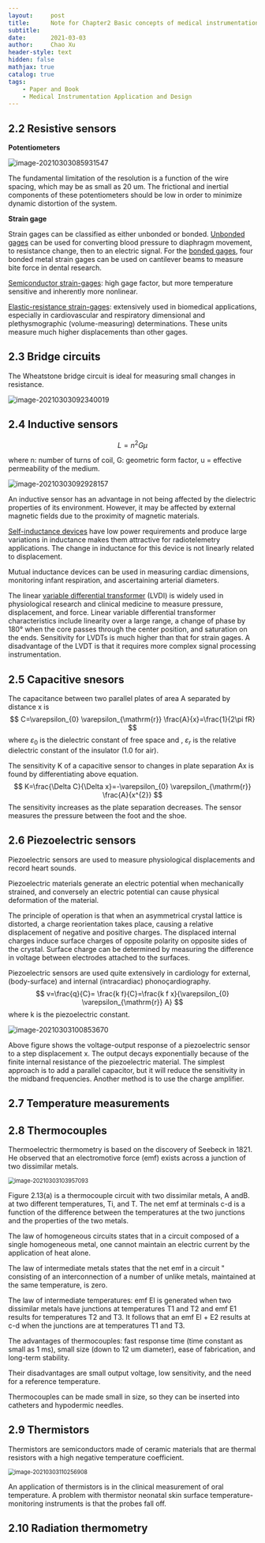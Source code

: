 ```yaml
---
layout:     post
title:      Note for Chapter2 Basic concepts of medical instrumentation
subtitle:   
date:       2021-03-03
author:     Chao Xu
header-style: text
hidden: false
mathjax: true
catalog: true
tags:
    - Paper and Book
    - Medical Instrumentation Application and Design
---
```


## 2.2 Resistive sensors

**Potentiometers**

![image-20210303085931547](http://imghost.cx0512.com/images/2021/03/02/20210303085938.png)

The fundamental limitation of the resolution is a function of the wire spacing, which may be as small as 20 um. The frictional and inertial components of these potentiometers should be low in order to minimize dynamic distortion of the system.

**Strain gage**

Strain gages can be classified as either unbonded or bonded. <u>Unbonded gages</u> can be used for converting blood pressure to diaphragm movement, to resistance change, then to an electric signal. For the <u>bonded gages</u>, four bonded metal strain gages can be used on cantilever beams to measure bite force in dental research.

<u>Semiconductor strain-gages</u>: high gage factor, but more temperature sensitive and inherently more nonlinear.

<u>Elastic-resistance strain-gages</u>: extensively used in biomedical applications, especially in cardiovascular and respiratory dimensional and plethysmographic (volume-measuring) determinations. These units measure much higher displacements than other gages.

## 2.3 Bridge circuits

The Wheatstone bridge circuit is ideal for measuring small changes in resistance.

![image-20210303092340019](http://imghost.cx0512.com/images/2021/03/02/20210303092340.png)



## 2.4 Inductive sensors

$$
L=n^2G \mu
$$

where n: number of turns of coil, G: geometric form factor, u = effective permeability of the medium.

![image-20210303092928157](http://imghost.cx0512.com/images/2021/03/02/20210303092928.png)



An inductive sensor has an advantage in not being affected by the dielectric properties of its environment. However, it may be affected by external magnetic fields due to the proximity of magnetic materials.

<u>Self-inductance devices</u> have low power requirements and produce large variations in inductance makes them attractive for radiotelemetry applications. The change in inductance for this device is not linearly related to displacement.

Mutual inductance devices can be used in measuring cardiac dimensions, monitoring infant respiration, and ascertaining arterial diameters.

The linear <u>variable differential transformer</u> (LVDI) is widely used in physiological research and clinical medicine to measure pressure, displacement, and force. Linear variable differential transformer characteristics include linearity over a large range, a change of phase by 180° when the core passes through the center position, and saturation on the ends. Sensitivity for LVDTs is much higher than that for strain gages. A disadvantage of the LVDT is that it requires more complex signal processing instrumentation.

## 2.5 Capacitive snesors

The capacitance between two parallel plates of area A separated by distance x is
$$
C=\varepsilon_{0} \varepsilon_{\mathrm{r}} \frac{A}{x}=\frac{1}{2\pi fR}
$$
where $\varepsilon_{0}$ is the dielectric constant of free space and , $\varepsilon_{r}$ is the relative dielectric constant of the insulator (1.0 for air).  

The sensitivity K of a capacitive sensor to changes in plate separation Ax is found by differentiating above equation.
$$
K=\frac{\Delta C}{\Delta x}=-\varepsilon_{0} \varepsilon_{\mathrm{r}} \frac{A}{x^{2}}
$$
The sensitivity increases as the plate separation decreases. The sensor measures the pressure between the foot and the shoe.

## 2.6 Piezoelectric sensors

Piezoelectric sensors are used to measure physiological displacements and record heart sounds. 

Piezoelectric materials generate an electric potential when mechanically strained, and conversely an electric potential can cause physical deformation of the material. 

The principle of operation is that when an asymmetrical crystal lattice is distorted, a charge reorientation takes place, causing a relative displacement of negative and positive charges. The displaced internal charges induce surface charges of opposite polarity on opposite sides of the crystal. Surface charge can be determined by measuring the difference in voltage between electrodes attached to the surfaces.

Piezoelectric sensors are used quite extensively in cardiology for external,(body-surface) and internal (intracardiac) phonoçardiography.
$$
v=\frac{q}{C}= \frac{k f}{C}=\frac{k f x}{\varepsilon_{0} \varepsilon_{\mathrm{r}} A}
$$
where k  is the piezoelectric constant.

![image-20210303100853670](http://imghost.cx0512.com/images/2021/03/02/20210303100853.png)

Above figure shows the voltage-output response of a piezoelectric sensor to a step displacement x. The output decays exponentially because of the finite internal resistance of the piezoelectric material. The simplest approach is to add a parallel capacitor, but it will reduce the sensitivity in the midband frequencies. Another method is to use the charge amplifier. 

## 2.7 Temperature measurements

## 2.8 Thermocouples

Thermoelectric thermometry is based on the discovery of Seebeck in 1821. He observed that an electromotive force (emf) exists across a junction of two dissimilar metals.

<img src="http://imghost.cx0512.com/images/2021/03/02/20210303103957.png" alt="image-20210303103957093" style="zoom:80%;" />

Figure 2.13(a) is a thermocouple circuit with two dissimilar metals, A andB. at two different temperatures, Ti, and T. The net emf at terminals c-d is a function of the difference between the temperatures at the two junctions and the properties of the two metals.

The law of homogeneous circuits states that in a circuit composed of a single homogeneous metal, one cannot maintain an electric current by the application of heat alone.

The law of intermediate metals states that the net emf in a circuit " consisting of an interconnection of a number of unlike metals, maintained at the same temperature, is zero.

The law of intermediate temperatures: emf El is generated when two dissimilar metals have junctions at temperatures T1 and T2 and emf E1 results for temperatures T2 and T3. It follows that an emf El + E2 results at c-d when the junctions are at temperatures T1 and T3.

The advantages of thermocouples: fast response time (time constant as small as 1 ms), small size (down to 12 um diameter), ease of fabrication, and long-term stability. 

Their disadvantages are small output voltage, low sensitivity, and the need for a reference temperature.

 Thermocouples can be made small in size, so they can be inserted into catheters and hypodermic needles.

## 2.9 Thermistors

Thermistors are semiconductors made of ceramic materials that are thermal resistors with a high negative temperature coefficient.

<img src="http://imghost.cx0512.com/images/2021/03/03/20210303110256.png" alt="image-20210303110256908" style="zoom:80%;" />

An application of thermistors is in the clinical measurement of oral temperature. A problem with thermistor neonatal skin surface temperature-monitoring instruments is that the probes fall off.

## 2.10 Radiation thermometry

